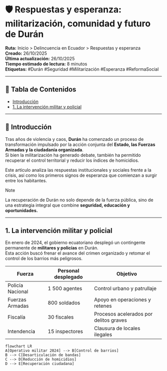 # 🛡️ Respuestas y esperanza: militarización, comunidad y futuro de Durán

**Ruta:** Inicio > Delincuencia en Ecuador > Respuestas y esperanza  
**Creado:** 26/10/2025  
**Última actualización:** 26/10/2025  
**Tiempo estimado de lectura:** 8 minutos  
**Etiquetas:** #Durán #Seguridad #Militarización #Esperanza #ReformaSocial  

---

## 📑 Tabla de Contenidos
- [Introducción](#introducción)
- [1. La intervención militar y policial](#1-la-intervención-militar-y-policial)

---

## 🧩 Introducción

Tras años de violencia y caos, **Durán** ha comenzado un proceso de transformación impulsado por la acción conjunta del **Estado, las Fuerzas Armadas y la ciudadanía organizada**.  
Si bien la militarización ha generado debate, también ha permitido recuperar el control territorial y reducir los índices de homicidios.

Este artículo analiza las respuestas institucionales y sociales frente a la crisis, así como los primeros signos de esperanza que comienzan a surgir entre los habitantes.

> [!NOTE]
> La recuperación de Durán no solo depende de la fuerza pública, sino de una estrategia integral que combine **seguridad, educación y oportunidades.**

---

## 1. La intervención militar y policial

En enero de 2024, el gobierno ecuatoriano desplegó un contingente permanente de **militares y policías** en Durán.  
Esta acción buscó frenar el avance del crimen organizado y retomar el control de los barrios más peligrosos.

| Fuerza | Personal desplegado | Objetivo |
|----------|-------------------|-----------|
| Policía Nacional | 1 500 agentes | Control urbano y patrullaje |
| Fuerzas Armadas | 800 soldados | Apoyo en operaciones y retenes |
| Fiscalía | 30 fiscales | Procesos acelerados por delitos graves |
| Intendencia | 15 inspectores | Clausura de locales ilegales |

```mermaid
flowchart LR
A[Operativo militar 2024] --> B[Control de barrios]
B --> C[Desarticulación de bandas]
C --> D[Reducción de homicidios]
D --> E[Recuperación ciudadana]
